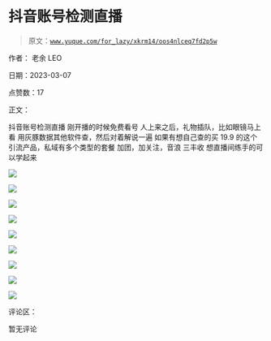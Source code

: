 # 抖音账号检测直播

> 原文：[`www.yuque.com/for_lazy/xkrm14/oos4nlceq7fd2p5w`](https://www.yuque.com/for_lazy/xkrm14/oos4nlceq7fd2p5w)



作者： 老余 LEO 

日期：2023-03-07 

点赞数：17 

正文： 

抖音账号检测直播 刚开播的时候免费看号 人上来之后，礼物插队，比如眼镜马上看 用灰豚数据其他软件查，然后对着解说一遍 如果有想自己查的买 19.9 的这个引流产品，私域有多个类型的套餐 加团，加关注，音浪 三丰收 想直播间练手的可以学起来 

![](img/ad540b9302f303ae3841b8a89101f111.png)  

![](img/6d0ca0198b1ceae136fd10e82d88b4bf.png)  

![](img/f1e677837ee7cc05b52297bd5e7a9715.png)  

![](img/1ed403b012a70be1bff0934c69ed6d19.png)  

![](img/473234fe3fff952aa6cceb48b9d212ad.png)  

![](img/21e758fdfa82e6c6bd34aced0b6b0201.png)  

![](img/f75d54bef92d8dff74a4d4b05494b604.png)  

![](img/73882baa13c80d247b52f3b30a9011ec.png)  

![](img/c8c1d519443a42c427a3de22da4fe5b7.png)  

评论区： 

暂无评论 

